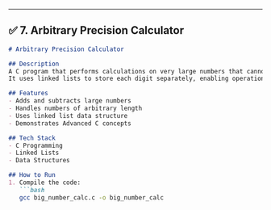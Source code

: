 
---

## ✅ 7. Arbitrary Precision Calculator

```markdown
# Arbitrary Precision Calculator

## Description
A C program that performs calculations on very large numbers that cannot be handled by standard data types.  
It uses linked lists to store each digit separately, enabling operations on large integers.

## Features
- Adds and subtracts large numbers
- Handles numbers of arbitrary length
- Uses linked list data structure
- Demonstrates Advanced C concepts

## Tech Stack
- C Programming
- Linked Lists
- Data Structures

## How to Run
1. Compile the code:
   ```bash
   gcc big_number_calc.c -o big_number_calc

